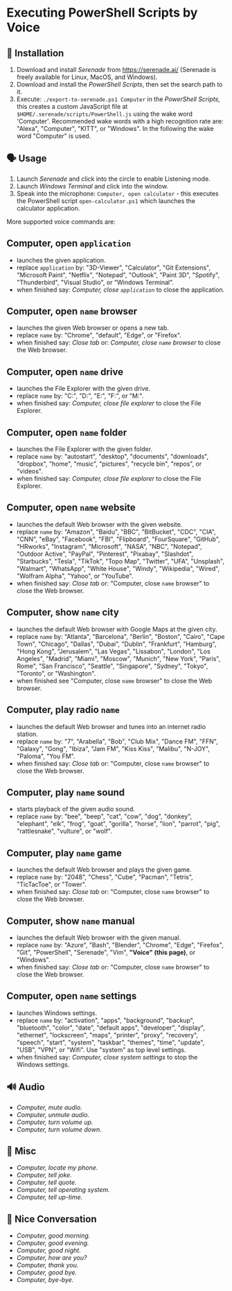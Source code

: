 Executing PowerShell Scripts by Voice
=====================================


🔧 Installation
--------------
1. Download and install *Serenade* from https://serenade.ai/ (Serenade is freely available for Linux, MacOS, and Windows).
2. Download and install the *PowerShell Scripts*, then set the search path to it.
3. Execute: `./export-to-serenade.ps1 Computer` in the *PowerShell Scripts*, this creates a custom JavaScript file at `$HOME/.serenade/scripts/PowerShell.js` using the wake word 'Computer'. Recommended wake words with a high recognition rate are: "Alexa", "Computer", "KITT", or "Windows". In the following the wake word "Computer" is used.


🗣 Usage
-------
1. Launch *Serenade* and click into the circle to enable Listening mode.
2. Launch *Windows Terminal* and click into the window.
3. Speak into the microphone: `Computer, open calculator` - this executes the PowerShell script `open-calculator.ps1` which launches the calculator application.

More supported voice commands are:


Computer, open `application`
----------------------------
* launches the given application.
* replace `application` by: "3D-Viewer", "Calculator", "Git Extensions", "Microsoft Paint", "Netflix", "Notepad", "Outlook", "Paint 3D", "Spotify", "Thunderbird", "Visual Studio", or "Windows Terminal".
* when finished say: *Computer, close `application`* to close the application.


Computer, open `name` browser
--------------------------------
* launches the given Web browser or opens a new tab.
* replace `name` by: "Chrome", "default", "Edge", or "Firefox".
* when finished say: *Close tab* or: *Computer, close `name` browser* to close the Web browser.


Computer, open `name` drive
----------------------------
* launches the File Explorer with the given drive.
* replace `name` by: "C:", "D:", "E:", "F:", or "M:".
* when finished say: *Computer, close file explorer* to close the File Explorer.


Computer, open `name` folder
--------------------------
* launches the File Explorer with the given folder.
* replace `name` by: "autostart", "desktop", "documents", "downloads", "dropbox", "home", "music", "pictures", "recycle bin", "repos", or "videos".
* when finished say: *Computer, close file explorer* to close the File Explorer.


Computer, open `name` website
-----------------------------
* launches the default Web browser with the given website.
* replace `name` by: "Amazon", "Baidu", "BBC", "BitBucket", "CDC", "CIA", "CNN", "eBay", "Facebook", "FBI", "Flipboard", "FourSquare", "GitHub", "HRworks", "Instagram", "Microsoft", "NASA", "NBC", "Notepad", "Outdoor Active", "PayPal", "Pinterest", "Pixabay", "Slashdot", "Starbucks", "Tesla", "TikTok", "Topo Map", "Twitter", "UFA", "Unsplash", "Walmart", "WhatsApp", "White House", "Windy", "Wikipedia", "Wired", "Wolfram Alpha", "Yahoo", or "YouTube".
* when finished say: *Close tab* or: "Computer, close `name` browser" to close the Web browser.


Computer, show `name` city
--------------------------
* launches the default Web browser with Google Maps at the given city.
* replace `name` by: "Atlanta", "Barcelona", "Berlin", "Boston", "Cairo", "Cape Town", "Chicago", "Dallas", "Dubai", "Dublin", "Frankfurt", "Hamburg", "Hong Kong", "Jerusalem", "Las Vegas", "Lissabon", "London", "Los Angeles", "Madrid", "Miami", "Moscow", "Munich", "New York", "Paris", Rome", "San Francisco", "Seattle", "Singapore", "Sydney", "Tokyo", "Toronto", or "Washington".
* when finished see "Computer, close `name` browser" to close the Web browser.


Computer, play radio `name`
---------------------------
* launches the default Web browser and tunes into an internet radio station.
* replace `name` by: "7", "Arabella", "Bob", "Club Mix", "Dance FM", "FFN", "Galaxy", "Gong", "Ibiza", "Jam FM", "Kiss Kiss", "Malibu", "N-JOY", "Paloma", "You FM".
* when finished say: *Close tab* or: "Computer, close `name` browser" to close the Web browser.


Computer, play `name` sound
---------------------------
* starts playback of the given audio sound.
* replace `name` by: "bee", "beep", "cat", "cow", "dog", "donkey", "elephant", "elk", "frog", "goat", "gorilla", "horse", "lion", "parrot", "pig", "rattlesnake", "vulture", or "wolf".


Computer, play `name` game
--------------------------
* launches the default Web browser and plays the given game.
* replace `name` by: "2048", "Chess", "Cube", "Pacman", "Tetris", "TicTacToe", or "Tower".
* when finished say: *Close tab* or: "Computer, close `name` browser" to close the Web browser.


Computer, show `name` manual
----------------------------
* launches the default Web browser with the given manual.
* replace `name` by: "Azure", "Bash", "Blender", "Chrome", "Edge", "Firefox", "Git", "PowerShell", "Serenade", "Vim", **"Voice" (this page)**, or "Windows".
* when finished say: *Close tab* or: "Computer, close `name` browser" to close the Web browser.


Computer, open `name` settings
-------------------------------
* launches Windows settings.
* replace `name` by: "activation", "apps", "background", "backup", "bluetooth", "color", "date", "default apps", "developer", "display", "ethernet", "lockscreen", "maps", "printer", "proxy", "recovery", "speech", "start", "system", "taskbar", "themes", "time", "update", "USB", "VPN", or "Wifi". Use "system" as top level settings.
* when finished say: *Computer, close system settings* to stop the Windows settings.


🔊 Audio
-------
* *Computer, mute audio.*
* *Computer, unmute audio.*
* *Computer, turn volume up.*
* *Computer, turn volume down.*


💭 Misc
-------
* *Computer, locate my phone.*
* *Computer, tell joke.*
* *Computer, tell quote.*
* *Computer, tell operating system.*
* *Computer, tell up-time.*


💬 Nice Conversation
-------------------
* *Computer, good morning.*
* *Computer, good evening.*
* *Computer, good night.*
* *Computer, how are you?*
* *Computer, thank you.*
* *Computer, good bye.*
* *Computer, bye-bye.*
